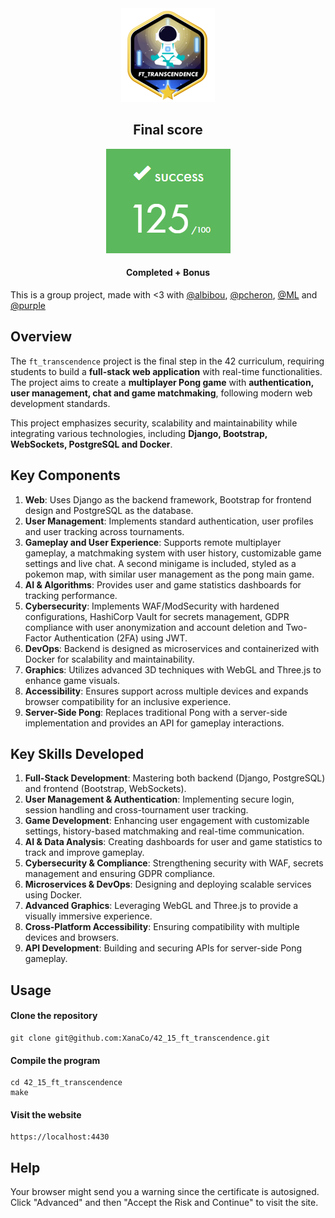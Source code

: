 
<div align=center>
<img src=https://github.com/Xanaco/42_00_Ressources/blob/main/ft_transcendencem.png alt=Xanaco's 42Project Badge/>
<h2>Final score</h2>
<img src=https://github.com/Xanaco/42_00_Ressources/blob/main/125Grade.png alt=Xanaco's 42Project Score/>
<h4>Completed + Bonus</h4>
</div>

This is a group project, made with <3 with [@albibou](https://github.com/albibou), [@pcheron](https://github.com/pcheron-root), [@ML](https://github.com/ML3009) and [@purple](https://github.com/medPurple)

## Overview

The `ft_transcendence` project is the final step in the 42 curriculum, requiring students to build a **full-stack web application** with real-time functionalities. The project aims to create a **multiplayer Pong game** with **authentication, user management, chat and game matchmaking**, following modern web development standards.

This project emphasizes security, scalability and maintainability while integrating various technologies, including **Django, Bootstrap, WebSockets, PostgreSQL and Docker**.

## Key Components

1. **Web**: Uses Django as the backend framework, Bootstrap for frontend design and PostgreSQL as the database.
2. **User Management**: Implements standard authentication, user profiles and user tracking across tournaments.
3. **Gameplay and User Experience**: Supports remote multiplayer gameplay, a matchmaking system with user history, customizable game settings and live chat. A second minigame is included, styled as a pokemon map, with similar user management as the pong main game.
4. **AI & Algorithms**: Provides user and game statistics dashboards for tracking performance.
5. **Cybersecurity**: Implements WAF/ModSecurity with hardened configurations, HashiCorp Vault for secrets management, GDPR compliance with user anonymization and account deletion and Two-Factor Authentication (2FA) using JWT.
6. **DevOps**: Backend is designed as microservices and containerized with Docker for scalability and maintainability.
7. **Graphics**: Utilizes advanced 3D techniques with WebGL and Three.js to enhance game visuals.
8. **Accessibility**: Ensures support across multiple devices and expands browser compatibility for an inclusive experience.
9. **Server-Side Pong**: Replaces traditional Pong with a server-side implementation and provides an API for gameplay interactions.

## Key Skills Developed

1. **Full-Stack Development**: Mastering both backend (Django, PostgreSQL) and frontend (Bootstrap, WebSockets).
2. **User Management & Authentication**: Implementing secure login, session handling and cross-tournament user tracking.
3. **Game Development**: Enhancing user engagement with customizable settings, history-based matchmaking and real-time communication.
4. **AI & Data Analysis**: Creating dashboards for user and game statistics to track and improve gameplay.
5. **Cybersecurity & Compliance**: Strengthening security with WAF, secrets management and ensuring GDPR compliance.
6. **Microservices & DevOps**: Designing and deploying scalable services using Docker.
7. **Advanced Graphics**: Leveraging WebGL and Three.js to provide a visually immersive experience.
8. **Cross-Platform Accessibility**: Ensuring compatibility with multiple devices and browsers.
9. **API Development**: Building and securing APIs for server-side Pong gameplay.

## Usage

#### Clone the repository

```shell
git clone git@github.com:XanaCo/42_15_ft_transcendence.git
```

#### Compile the program

```shell
cd 42_15_ft_transcendence
make
```

#### Visit the website

```shell
https://localhost:4430
```

## Help

Your browser might send you a warning since the certificate is autosigned. Click "Advanced" and then "Accept the Risk and Continue" to visit the site.
